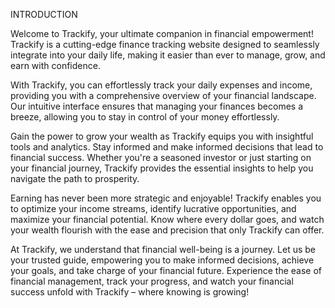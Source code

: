 
INTRODUCTION



Welcome to Trackify, your ultimate companion in financial empowerment! Trackify is a cutting-edge finance tracking website designed to seamlessly integrate into your daily life, making it easier than ever to manage, grow, and earn with confidence.

With Trackify, you can effortlessly track your daily expenses and income, providing you with a comprehensive overview of your financial landscape. Our intuitive interface ensures that managing your finances becomes a breeze, allowing you to stay in control of your money effortlessly.

Gain the power to grow your wealth as Trackify equips you with insightful tools and analytics. Stay informed and make informed decisions that lead to financial success. Whether you're a seasoned investor or just starting on your financial journey, Trackify provides the essential insights to help you navigate the path to prosperity.

Earning has never been more strategic and enjoyable! Trackify enables you to optimize your income streams, identify lucrative opportunities, and maximize your financial potential. Know where every dollar goes, and watch 
your wealth flourish with the ease and precision that only Trackify can offer.

At Trackify, we understand that financial well-being is a journey. Let us be your trusted guide, empowering you to make informed decisions, achieve your goals, and take charge of your financial future. Experience the ease of financial management, track your progress, and watch your financial success unfold with Trackify – where knowing is growing!

